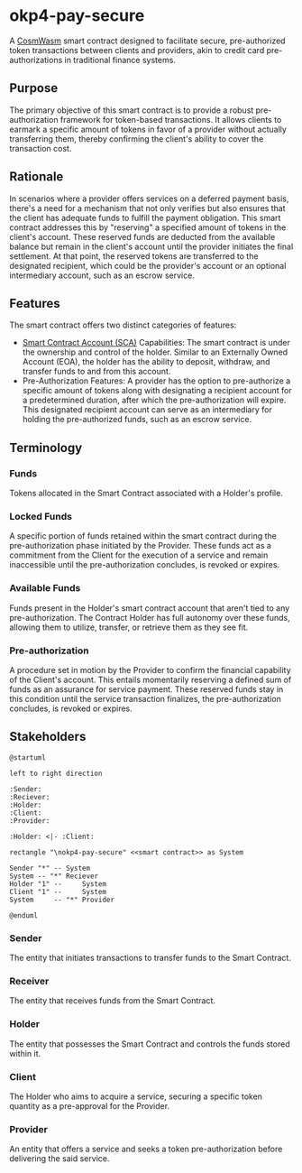 # okp4-pay-secure

A [CosmWasm](https://cosmwasm.com/) smart contract designed to facilitate secure, pre-authorized token transactions between clients and providers, akin to credit card pre-authorizations in traditional finance systems.

## Purpose

The primary objective of this smart contract is to provide a robust pre-authorization framework for token-based transactions. It allows clients to earmark a specific amount of tokens in favor of a provider without actually transferring them, thereby confirming the client's ability to cover the transaction cost.

## Rationale

In scenarios where a provider offers services on a deferred payment basis, there's a need for a mechanism that not only verifies but also ensures that the client has adequate funds to fulfill the payment obligation. This smart contract addresses this by "reserving" a specified amount of tokens in the client's account. These reserved funds are deducted from the available balance but remain in the client's account until the provider initiates the final settlement. At that point, the reserved tokens are transferred to the designated recipient, which could be the provider's account or an optional intermediary account, such as an escrow service.

## Features

The smart contract offers two distinct categories of features:

- [Smart Contract Account (SCA)](https://blog.ambire.com/eoas-vs-smart-contract-accounts/) Capabilities: The smart contract is under the ownership and control of the holder. Similar to an Externally Owned Account (EOA), the holder has the ability to deposit, withdraw, and transfer funds to and from this account.
- Pre-Authorization Features: A provider has the option to pre-authorize a specific amount of tokens along with designating a recipient account for a predetermined duration, after which the pre-authorization will expire. This designated recipient account can serve as an intermediary for holding the pre-authorized funds, such as an escrow service.

## Terminology

### Funds

Tokens allocated in the Smart Contract associated with a Holder's profile.

### Locked Funds

A specific portion of funds retained within the smart contract during the pre-authorization phase initiated by the Provider. These funds act as a commitment from the Client for the execution of a service and remain inaccessible until the pre-authorization concludes, is revoked or expires.

### Available Funds

Funds present in the Holder's smart contract account that aren't tied to any pre-authorization. The Contract Holder has full autonomy over these funds, allowing them to utilize, transfer, or retrieve them as they see fit.

### Pre-authorization

A procedure set in motion by the Provider to confirm the financial capability of the Client's account. This entails momentarily reserving a defined sum of funds as an assurance for service payment. These reserved funds stay in this condition until the service transaction finalizes, the pre-authorization concludes, is revoked or expires.

## Stakeholders

``` plantuml
@startuml

left to right direction

:Sender:
:Reciever:
:Holder:
:Client:
:Provider:

:Holder: <|- :Client:

rectangle "\nokp4-pay-secure" <<smart contract>> as System

Sender "*" -- System
System -- "*" Reciever
Holder "1" --     System
Client "1" --     System
System     -- "*" Provider

@enduml
```

### Sender

The entity that initiates transactions to transfer funds to the Smart Contract.

### Receiver

The entity that receives funds from the Smart Contract.

### Holder

The entity that possesses the Smart Contract and controls the funds stored within it.

### Client

The Holder who aims to acquire a service, securing a specific token quantity as a pre-approval for the Provider.

### Provider

An entity that offers a service and seeks a token pre-authorization before delivering the said service.
